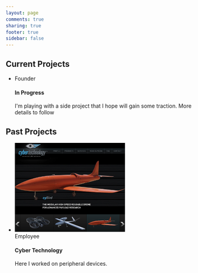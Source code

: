 ```yaml
---
layout: page
comments: true
sharing: true
footer: true
sidebar: false
---
```


<div class="page-header">
  <h2>Current Projects</h2>
</div>

<ul class="thumbnails">
  <li class="span4">
    <div class="thumbnail">
      <div class="caption">
        <span class="label label-info pull-right">Founder</span>
        <h4>In Progress</h4>
        <p>I'm playing with a side project that I hope will gain some traction. More details to follow</p>
      </div>
    </div>
  </li>
</ul>

<div class="page-header">
  <h2>Past Projects</h2>
</div>

<ul class="thumbnails">
  <li class="span4">
    <div class="thumbnail">
      <a href="http://www.cybertechuav.com.au/" target="_blank"><img src="/images/projects/cybertech.png" alt="Cyber Technology"/></a>
      <div class="caption">
        <span class="label label-info pull-right">Employee</span>
        <h4>Cyber Technology</h4>
        <p>Here I worked on peripheral devices.</p>
      </div>
    </div>
  </li>
</ul>
